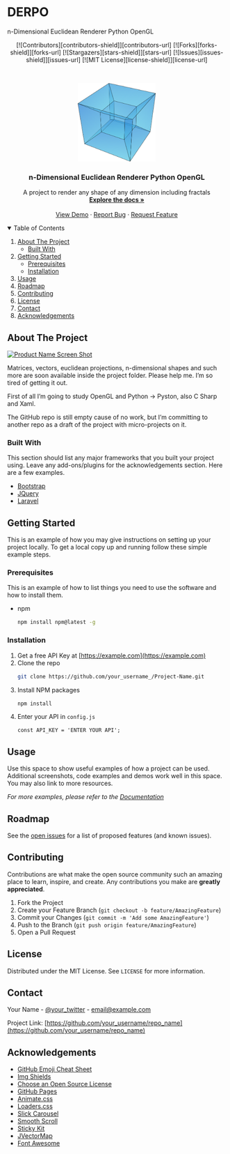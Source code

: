 # DERPO
n-Dimensional Euclidean Renderer Python OpenGL
<!--
Nothing here
-->
<p align="center">
[![Contributors][contributors-shield]][contributors-url]
[![Forks][forks-shield]][forks-url]
[![Stargazers][stars-shield]][stars-url]
[![Issues][issues-shield]][issues-url]
[![MIT License][license-shield]][license-url]
</p>
<!-- PROJECT LOGO -->
<br />
<p align="center">
  <a href="https://github.com/acsstudios/derpo">
    <img src="icon.png" alt="Icon" width="180" height="180">
  </a>

  <h3 align="center">n-Dimensional Euclidean Renderer Python OpenGL</h3>

  <p align="center">
    A project to render any shape of any dimension including fractals
    <br />
    <a href="https://github.com/acsstudios/derpo"><strong>Explore the docs »</strong></a>
    <br />
    <br />
    <a href="https://github.com/acsstudios/derpo">View Demo</a>
    ·
    <a href="https://github.com/acsstudios/derpo/issues">Report Bug</a>
    ·
    <a href="https://github.com/acsstudios/derpo/issues">Request Feature</a>
  </p>
</p>



<!-- TABLE OF CONTENTS -->
<details open="open">
  <summary>Table of Contents</summary>
  <ol>
    <li>
      <a href="#about-the-project">About The Project</a>
      <ul>
        <li><a href="#built-with">Built With</a></li>
      </ul>
    </li>
    <li>
      <a href="#getting-started">Getting Started</a>
      <ul>
        <li><a href="#prerequisites">Prerequisites</a></li>
        <li><a href="#installation">Installation</a></li>
      </ul>
    </li>
    <li><a href="#usage">Usage</a></li>
    <li><a href="#roadmap">Roadmap</a></li>
    <li><a href="#contributing">Contributing</a></li>
    <li><a href="#license">License</a></li>
    <li><a href="#contact">Contact</a></li>
    <li><a href="#acknowledgements">Acknowledgements</a></li>
  </ol>
</details>



<!-- ABOUT THE PROJECT -->
## About The Project

[![Product Name Screen Shot][product-screenshot]](https://example.com)

Matrices, vectors, euclidean projections, n-dimensional shapes and such more are soon available inside the project folder. Please help me. I’m so tired of getting it out.

First of all I’m going to study OpenGL and Python -> Pyston, also C Sharp and Xaml.

The GitHub repo is still empty cause of no work, but I’m committing to another repo as a draft of the project with micro-projects on it.

### Built With

This section should list any major frameworks that you built your project using. Leave any add-ons/plugins for the acknowledgements section. Here are a few examples.
* [Bootstrap](https://getbootstrap.com)
* [JQuery](https://jquery.com)
* [Laravel](https://laravel.com)



<!-- GETTING STARTED -->
## Getting Started

This is an example of how you may give instructions on setting up your project locally.
To get a local copy up and running follow these simple example steps.

### Prerequisites

This is an example of how to list things you need to use the software and how to install them.
* npm
  ```sh
  npm install npm@latest -g
  ```

### Installation

1. Get a free API Key at [https://example.com](https://example.com)
2. Clone the repo
   ```sh
   git clone https://github.com/your_username_/Project-Name.git
   ```
3. Install NPM packages
   ```sh
   npm install
   ```
4. Enter your API in `config.js`
   ```JS
   const API_KEY = 'ENTER YOUR API';
   ```



<!-- USAGE EXAMPLES -->
## Usage

Use this space to show useful examples of how a project can be used. Additional screenshots, code examples and demos work well in this space. You may also link to more resources.

_For more examples, please refer to the [Documentation](https://example.com)_



<!-- ROADMAP -->
## Roadmap

See the [open issues](https://github.com/othneildrew/Best-README-Template/issues) for a list of proposed features (and known issues).



<!-- CONTRIBUTING -->
## Contributing

Contributions are what make the open source community such an amazing place to learn, inspire, and create. Any contributions you make are **greatly appreciated**.

1. Fork the Project
2. Create your Feature Branch (`git checkout -b feature/AmazingFeature`)
3. Commit your Changes (`git commit -m 'Add some AmazingFeature'`)
4. Push to the Branch (`git push origin feature/AmazingFeature`)
5. Open a Pull Request



<!-- LICENSE -->
## License

Distributed under the MIT License. See `LICENSE` for more information.



<!-- CONTACT -->
## Contact

Your Name - [@your_twitter](https://twitter.com/your_username) - email@example.com

Project Link: [https://github.com/your_username/repo_name](https://github.com/your_username/repo_name)



<!-- ACKNOWLEDGEMENTS -->
## Acknowledgements
* [GitHub Emoji Cheat Sheet](https://www.webpagefx.com/tools/emoji-cheat-sheet)
* [Img Shields](https://shields.io)
* [Choose an Open Source License](https://choosealicense.com)
* [GitHub Pages](https://pages.github.com)
* [Animate.css](https://daneden.github.io/animate.css)
* [Loaders.css](https://connoratherton.com/loaders)
* [Slick Carousel](https://kenwheeler.github.io/slick)
* [Smooth Scroll](https://github.com/cferdinandi/smooth-scroll)
* [Sticky Kit](http://leafo.net/sticky-kit)
* [JVectorMap](http://jvectormap.com)
* [Font Awesome](https://fontawesome.com)





<!-- MARKDOWN LINKS & IMAGES -->
<!-- https://www.markdownguide.org/basic-syntax/#reference-style-links -->
[contributors-shield]: https://img.shields.io/github/contributors/acsstudios/derpo?style=for-the-badge
[contributors-url]: https://github.com/acsstudios/derpo/edit/contributors

[forks-shield]: https://img.shields.io/github/forks/acsstudios/derpo.svg?style=for-the-badge
[forks-url]: https://github.com/acsstudios/derpo/network/members

[stars-shield]: https://img.shields.io/github/stars/acsstudios/derpo.svg?style=for-the-badge
[stars-url]: https://github.com/acsstudios/derpo/stargazers

[issues-shield]: https://img.shields.io/github/issues/acsstudios/derpo.svg?style=for-the-badge
[issues-url]: https://github.com/acsstudios/derpo/issues

[license-shield]: https://img.shields.io/github/license/acsstudios/derpo.svg?style=for-the-badge
[license-url]: https://github.com/acsstudios/derpo/blob/main/LICENSE

[product-screenshot]: screenshot.png
